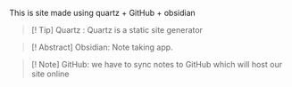 This is site made using quartz + GitHub + obsidian


> [! Tip] Quartz : Quartz is a static site generator


> [! Abstract] Obsidian: Note taking app.


> [! Note] GitHub: we have to sync notes to GitHub which will host our site online

 